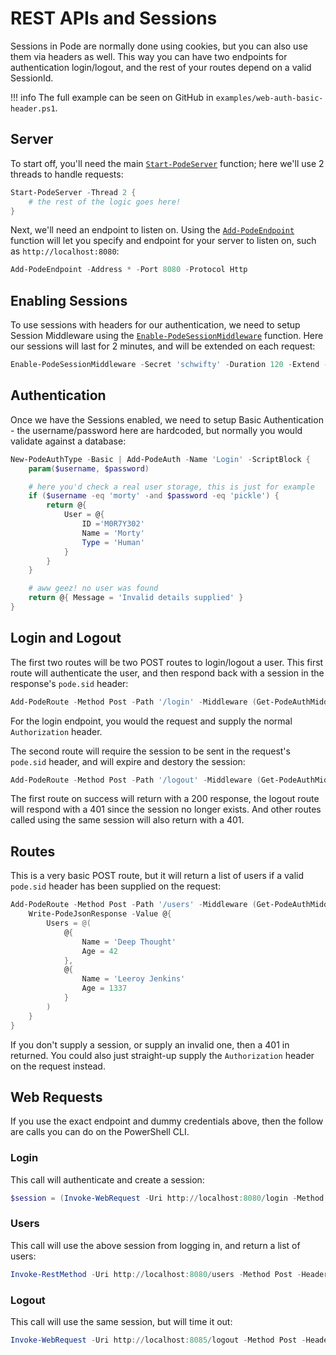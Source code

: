 # REST APIs and Sessions

Sessions in Pode are normally done using cookies, but you can also use them via headers as well. This way you can have two endpoints for authentication login/logout, and the rest of your routes depend on a valid SessionId.

!!! info
    The full example can be seen on GitHub in `examples/web-auth-basic-header.ps1`.

## Server

To start off, you'll need the main [`Start-PodeServer`](../../../../Functions/Core/Start-PodeServer) function; here we'll use 2 threads to handle requests:

```powershell
Start-PodeServer -Thread 2 {
    # the rest of the logic goes here!
}
```

Next, we'll need an endpoint to listen on. Using the [`Add-PodeEndpoint`](../../../../Functions/Core/Add-PodeEndpoint) function will let you specify and endpoint for your server to listen on, such as `http://localhost:8080`:

```powershell
Add-PodeEndpoint -Address * -Port 8080 -Protocol Http
```

## Enabling Sessions

To use sessions with headers for our authentication, we need to setup Session Middleware using the [`Enable-PodeSessionMiddleware`](../../../../Functions/Middleware/Enable-PodeSessionMiddleware) function. Here our sessions will last for 2 minutes, and will be extended on each request:

```powershell
Enable-PodeSessionMiddleware -Secret 'schwifty' -Duration 120 -Extend -UseHeaders
```

## Authentication

Once we have the Sessions enabled, we need to setup Basic Authentication - the username/password here are hardcoded, but normally you would validate against a database:

```powershell
New-PodeAuthType -Basic | Add-PodeAuth -Name 'Login' -ScriptBlock {
    param($username, $password)

    # here you'd check a real user storage, this is just for example
    if ($username -eq 'morty' -and $password -eq 'pickle') {
        return @{
            User = @{
                ID ='M0R7Y302'
                Name = 'Morty'
                Type = 'Human'
            }
        }
    }

    # aww geez! no user was found
    return @{ Message = 'Invalid details supplied' }
}
```

## Login and Logout

The first two routes will be two POST routes to login/logout a user. This first route will authenticate the user, and then respond back with a session in the response's `pode.sid` header:

```powershell
Add-PodeRoute -Method Post -Path '/login' -Middleware (Get-PodeAuthMiddleware -Name 'Login')
```

For the login endpoint, you would the request and supply the normal `Authorization` header.

The second route will require the session to be sent in the request's `pode.sid` header, and will expire and destory the session:

```powershell
Add-PodeRoute -Method Post -Path '/logout' -Middleware (Get-PodeAuthMiddleware -Name 'Login' -Logout)
```

The first route on success will return with a 200 response, the logout route will respond with a 401 since the session no longer exists. And other routes called using the same session will also return with a 401.

## Routes

This is a very basic POST route, but it will return a list of users if a valid `pode.sid` header has been supplied on the request:

```powershell
Add-PodeRoute -Method Post -Path '/users' -Middleware (Get-PodeAuthMiddleware -Name 'Login') -ScriptBlock {
    Write-PodeJsonResponse -Value @{
        Users = @(
            @{
                Name = 'Deep Thought'
                Age = 42
            },
            @{
                Name = 'Leeroy Jenkins'
                Age = 1337
            }
        )
    }
}
```

If you don't supply a session, or supply an invalid one, then a 401 in returned. You could also just straight-up supply the `Authorization` header on the request instead.

## Web Requests

If you use the exact endpoint and dummy credentials above, then the follow are calls you can do on the PowerShell CLI.

### Login

This call will authenticate and create a session:

```powershell
$session = (Invoke-WebRequest -Uri http://localhost:8080/login -Method Post -Headers @{ Authorization = 'Basic bW9ydHk6cGlja2xl' }).Headers['pode.sid'][0]
```

### Users

This call will use the above session from logging in, and return a list of users:

```powershell
Invoke-RestMethod -Uri http://localhost:8080/users -Method Post -Headers @{ 'pode.sid' = "$session" }
```

### Logout

This call will use the same session, but will time it out:

```powershell
Invoke-WebRequest -Uri http://localhost:8085/logout -Method Post -Headers @{ 'pode.sid' = "$session" }
```
